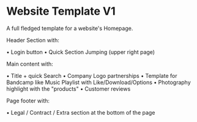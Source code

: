 # Website Template V1

A full fledged template for a website's Homepage.

Header Section with:

• Login button
• Quick Section Jumping (upper right page)

Main content with:

• Title + quick Search
• Company Logo partnerships
• Template for Bandcamp like Music Playlist with Like/Download/Options
• Photography highlight with the "products"
• Customer reviews

Page footer with:

• Legal / Contract / Extra section at the bottom of the page
